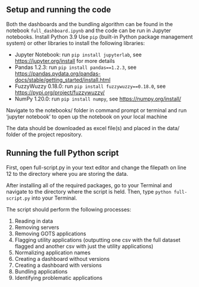 ## Setup and running the code
Both the dashboards and the bundling algorithm can be found in the notebook `full_dashboard.ipynb` and the code can be run in Jupyter notebooks. 
Install Python 3.9
Use `pip` (built-in Python package management system) or other libraries to install the following libraries: 
- Jupyter Notebook: run `pip install jupyterlab`, see https://jupyter.org/install for more details
- Pandas 1.2.3: run `pip install pandas==1.2.3`, see https://pandas.pydata.org/pandas-docs/stable/getting_started/install.html
- FuzzyWuzzy 0.18.0: run `pip install fuzzywuzzy==0.18.0`, see https://pypi.org/project/fuzzywuzzy/
- NumPy 1.20.0: run `pip install numpy`, see https://numpy.org/install/

Navigate to the notebooks/ folder in command prompt or terminal and run ‘jupyter notebook’ to open up the notebook on your local machine

The data should be downloaded as excel file(s) and placed in the data/ folder of the project repository.

## Running the full Python script

First, open full-script.py in your text editor and change the filepath on line 12 to the directory where you are storing the data.

After installing all of the required packages, go to your Terminal and navigate to the directory where the script is held. Then, type `python full-script.py` into your Terminal.

The script should perform the following processes:
1. Reading in data
2. Removing servers
3. Removing GOTS applications
4. Flagging utility applications (outputting one csv with the full dataset flagged and another csv with just the utility applications)
5. Normalizing application names
6. Creating a dashboard without versions
7. Creating a dashboard with versions
8. Bundling applications
9. Identifying problematic applications
